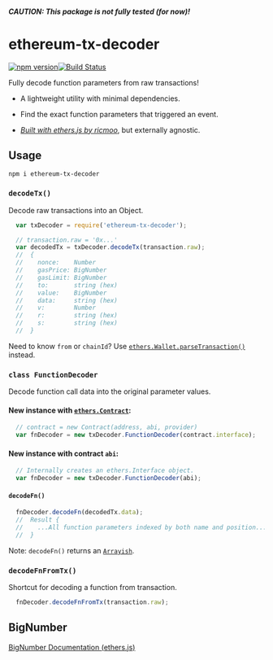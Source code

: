 ##### CAUTION: This package is not fully tested (for now)!

# ethereum-tx-decoder

[![npm version](https://badge.fury.io/js/ethereum-tx-decoder.svg)](https://badge.fury.io/js/ethereum-tx-decoder)[![Build Status](https://travis-ci.org/GFJHogue/ethereum-tx-decoder.svg?branch=master)](https://travis-ci.org/GFJHogue/ethereum-tx-decoder)

Fully decode function parameters from raw transactions!

- A lightweight utility with minimal dependencies.

- Find the exact function parameters that triggered an event.

- _[Built with ethers.js by ricmoo](https://github.com/ethers-io/ethers.js/)_, but externally agnostic.

## Usage

`npm i ethereum-tx-decoder`

### `decodeTx()`

Decode raw transactions into an Object.

```js
  var txDecoder = require('ethereum-tx-decoder');

  // transaction.raw = '0x...'
  var decodedTx = txDecoder.decodeTx(transaction.raw);
  //  {
  //    nonce:    Number
  //    gasPrice: BigNumber
  //    gasLimit: BigNumber
  //    to:       string (hex)
  //    value:    BigNumber
  //    data:     string (hex)
  //    v:        Number
  //    r:        string (hex)
  //    s:        string (hex)
  //  }
```

Need to know `from` or `chainId`? Use [`ethers.Wallet.parseTransaction()`](https://docs.ethers.io/ethers.js/html/api-wallet.html#parsing-transactions) instead.

### `class FunctionDecoder`

Decode function call data into the original parameter values.

#### New instance with [`ethers.Contract`](https://github.com/ethers-io/ethers.js/):

```js
  // contract = new Contract(address, abi, provider)
  var fnDecoder = new txDecoder.FunctionDecoder(contract.interface);
```

#### New instance with contract `abi`:

```js
  // Internally creates an ethers.Interface object.
  var fnDecoder = new txDecoder.FunctionDecoder(abi);
```

#### `decodeFn()`

```js
  fnDecoder.decodeFn(decodedTx.data);
  //  Result {
  //    ...All function parameters indexed by both name and position...
  //  }
```

Note: `decodeFn()` returns an [`Arrayish`](https://docs.ethers.io/ethers.js/html/api-utils.html#api-arrayish).

### `decodeFnFromTx()`

Shortcut for decoding a function from transaction.

```js
  fnDecoder.decodeFnFromTx(transaction.raw);
```

## BigNumber

[BigNumber Documentation (ethers.js)](https://docs.ethers.io/ethers.js/html/api-utils.html#big-numbers)
